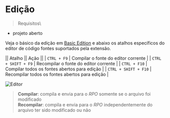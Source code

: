 # Edição

> Requisitos\

- projeto aberto

Veja o básico da edição em [Basic Edition](https://code.visualstudio.com/docs/editor/codebasics) e abaixo os atalhos específicos do editor de código fontes suportados pela extensão.

|| Atalho || Ação ||
| `CTRL + F9` | Compilar o fonte do editor corrente |
| `CTRL + SHIFT + F9` | Recompilar o fonte do editor corrente |
| `CTRL + F10` | Compilar todos os fontes abertos para edição |
| `CTRL + SHIFT + F10` | Recompilar todos os fontes abertos para edição |

![Editor](./gifs/Editor.gif)

> **Compilar**: compila e envia para o _RPO_ somente se o arquivo foi modificado\
> **Recompilar**: compila e envia para o _RPO_ independentemente do arquivo ter sido modificado ou não
